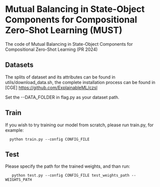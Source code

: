 # Mutual Balancing in State-Object Components for Compositional Zero-Shot Learning (MUST)
The code of Mutual Balancing in State-Object Components for Compositional Zero-Shot Learning (PR 2024)

## Datasets
The splits of dataset and its attributes can be found in utils/download_data.sh, the complete installation process can be found in [CGE] https://github.com/ExplainableML/czsl

Set the --DATA_FOLDER in flag.py as your dataset path.

## Train
If you wish to try training our model from scratch, please run train.py, for example:

```shell
  python train.py --config CONFIG_FILE
```

## Test
Please specify the path for the trained weights, and than run:

```shell
   python test.py --config CONFIG_FILE test_weights_path --WEIGHTS_PATH
```
